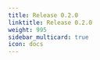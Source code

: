 ```yaml
---
title: Release 0.2.0
linktitle: Release 0.2.0
weight: 995
sidebar_multicard: true
icon: docs
---
```

